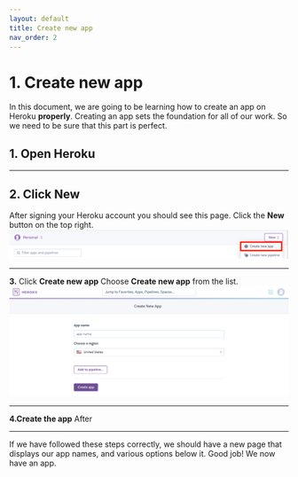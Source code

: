 ```yaml
---
layout: default
title: Create new app
nav_order: 2
---
```


# 1. Create new app
In this document, we are going to be learning how to create an app on Heroku **properly**. Creating an app sets the foundation for all of our work. So we need to be sure that this part is perfect.

## 1. Open Heroku

***
## 2. Click New
After signing your Heroku account you should see this page. Click the **New** button on the top right.
<br>
![New button](https://github.com/whitebread778/Heroku-user-documentation/blob/gh-pages/assets/images/github-deploy/02_Create%20new%20app.png)  
*** 
**3.** Click **Create new app**
Choose **Create new app** from the list.
![Create new app](../assets/images/createApp.png)
***
**4.Create the app**
After
***

If we have followed these steps correctly, we should have a new page that displays our app names, and various options below it. Good job! We now have an app.
